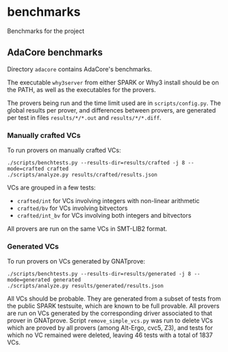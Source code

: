 # benchmarks
Benchmarks for the project

## AdaCore benchmarks

Directory `adacore` contains AdaCore's benchmarks.

The executable `why3server` from either SPARK or Why3 install should be on the
PATH, as well as the executables for the provers.

The provers being run and the time limit used are in `scripts/config.py`. The
global results per prover, and differences between provers, are generated per
test in files `results/*/*.out` and `results/*/*.diff`.

### Manually crafted VCs

To run provers on manually crafted VCs:

```
./scripts/benchtests.py --results-dir=results/crafted -j 8 --mode=crafted crafted
./scripts/analyze.py results/crafted/results.json
```

VCs are grouped in a few tests:

- `crafted/int` for VCs involving integers with non-linear arithmetic
- `crafted/bv` for VCs involving bitvectors
- `crafted/int_bv` for VCs involving both integers and bitvectors

All provers are run on the same VCs in SMT-LIB2 format.

### Generated VCs

To run provers on VCs generated by GNATprove:

```
./scripts/benchtests.py --results-dir=results/generated -j 8 --mode=generated generated
./scripts/analyze.py results/generated/results.json
```

All VCs should be probable. They are generated from a subset of tests from the
public SPARK testsuite, which are known to be full provable. All provers are
run on VCs generated by the corresponding driver associated to that prover in
GNATprove. Script `remove_simple_vcs.py` was run to delete VCs which are proved
by all provers (among Alt-Ergo, cvc5, Z3), and tests for which no VC remained
were deleted, leaving 46 tests with a total of 1837 VCs.
